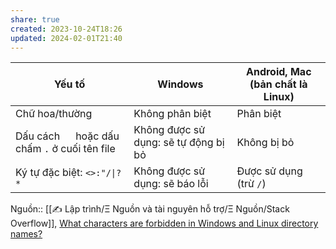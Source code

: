 ```yaml
---
share: true
created: 2023-10-24T18:26
updated: 2024-02-01T21:40
---
```


| Yếu tố                                         | Windows                              | Android, Mac (bản chất là Linux) |
| ---------------------------------------------- | ------------------------------------ | -------------------------------- |
| Chữ hoa/thường                                 | Không phân biệt                      | Phân biệt                        |
| Dấu cách `  ` hoặc dấu chấm `.` ở cuối tên file | Không được sử dụng: sẽ tự động bị bỏ | Không bị bỏ                      |
| Ký tự đặc biệt: `<>:"/\|?*`                    | Không được sử dụng: sẽ báo lỗi       | Được sử dụng (trừ `/`)           |

Nguồn:: [[✍️ Lập trình/Ξ Nguồn và tài nguyên hỗ trợ/Ξ Nguồn/Stack Overflow]], [What characters are forbidden in Windows and Linux directory names?](https://stackoverflow.com/q/1976007/3416774)
